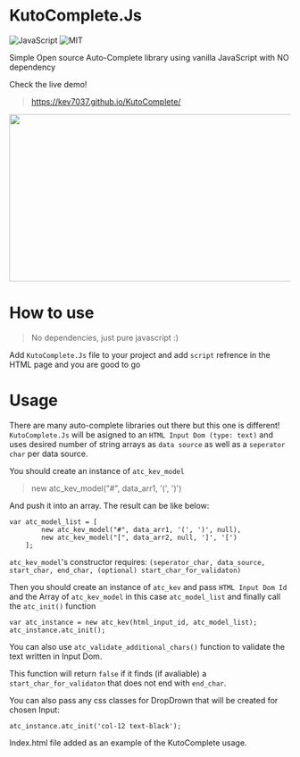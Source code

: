 # KutoComplete.Js
![JavaScript](https://img.shields.io/badge/javascript-%23323330.svg?style=for-the-badge&logo=javascript&logoColor=%23F7DF1E)
![MIT](https://img.shields.io/github/license/Ileriayo/markdown-badges?style=for-the-badge)

Simple Open source Auto-Complete library using vanilla JavaScript with NO dependency

Check the live demo!

> https://kev7037.github.io/KutoComplete/

<img src="https://github.com/kev7037/KutoComplete.Js/blob/main/KutoComplete_demo.gif" width="800" height="300" />

# How to use
> No dependencies, just pure javascript :)

Add `KutoComplete.Js` file to your project and add `script` refrence in the HTML page and you are good to go

# Usage

There are many auto-complete libraries out there but this one is different!
`KutoComplete.Js` will be asigned to an `HTML Input Dom (type: text)` and uses desired number of string arrays as `data source` as well as a `seperator char` per data source.

You should create an instance of `atc_kev_model`
> new atc_kev_model("#", data_arr1, '(', ')')

And push it into an array. The result can be like below:

    var atc_model_list = [
            new atc_kev_model("#", data_arr1, '(', ')', null),
            new atc_kev_model("[", data_arr2, null, ']', '[')
        ];

`atc_kev_model`'s constructor requires: `(seperator_char, data_source, start_char, end_char, (optional) start_char_for_validaton)`

Then you should create an instance of `atc_kev` and pass `HTML Input Dom Id` and the Array of `atc_kev_model` in this case `atc_model_list` and finally call the `atc_init()` function

    var atc_instance = new atc_kev(html_input_id, atc_model_list);
    atc_instance.atc_init();
    
You can also use `atc_validate_additional_chars()` function to validate the text written in Input Dom.

This function will return `false` if it finds (if avaliable) a `start_char_for_validaton` that does not end with `end_char`.

You can also pass any css classes for DropDrown that will be created for chosen Input:

    atc_instance.atc_init('col-12 text-black');
    
Index.html file added as an example of the KutoComplete usage.
